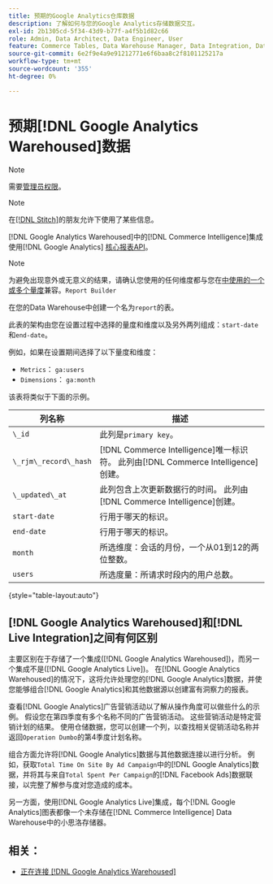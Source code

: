 ```yaml
---
title: 预期的Google Analytics仓库数据
description: 了解如何与您的Google Analytics存储数据交互。
exl-id: 2b1305cd-5f34-43d9-b77f-a4f5b1d82c66
role: Admin, Data Architect, Data Engineer, User
feature: Commerce Tables, Data Warehouse Manager, Data Integration, Data Import/Export
source-git-commit: 6e2f9e4a9e91212771e6f6baa8c2f8101125217a
workflow-type: tm+mt
source-wordcount: '355'
ht-degree: 0%

---
```


# 预期[!DNL Google Analytics Warehoused]数据

>[!NOTE]
>
>需要[管理员权限](../../../administrator/user-management/user-management.md)。

>[!NOTE]
>
>在[[!DNL Stitch]](https://www.stitchdata.com/docs/integrations/saas/google-analytics)的朋友允许下使用了某些信息。

[!DNL Google Analytics Warehoused]中的[!DNL Commerce Intelligence]集成使用[!DNL Google Analytics] [核心报表API](https://developers.google.com/analytics/devguides/reporting/core/v3/)。

>[!NOTE]
>
>为避免出现意外或无意义的结果，请确认您使用的任何维度都与您在[中使用的一个或多个量度](https://ga-dev-tools.google/dimensions-metrics-explorer/)兼容。`Report Builder`

在您的Data Warehouse中创建一个名为`report`的表。

此表的架构由您在设置过程中选择的量度和维度以及另外两列组成：`start-date`和`end-date`。

例如，如果在设置期间选择了以下量度和维度：

* `Metrics`： `ga:users`
* `Dimensions`： `ga:month`

该表将类似于下面的示例。

| **列名称** | **描述** |
|-----|-----|
| `\_id` | 此列是`primary key`。 |
| `\_rjm\_record\_hash` | [!DNL Commerce Intelligence]唯一标识符。 此列由[!DNL Commerce Intelligence]创建。 |
| `\_updated\_at` | 此列包含上次更新数据行的时间。 此列由[!DNL Commerce Intelligence]创建。 |
| `start-date` | 行用于哪天的标识。 |
| `end-date` | 行用于哪天的标识。 |
| `month` | 所选维度：会话的月份，一个从01到12的两位整数。 |
| `users` | 所选度量：所请求时段内的用户总数。 |

{style="table-layout:auto"}

## [!DNL Google Analytics Warehoused]和[!DNL Live Integration]之间有何区别

主要区别在于存储了一个集成([!DNL Google Analytics Warehoused])，而另一个集成不是([!DNL Google Analytics Live])。 在[!DNL Google Analytics Warehoused]的情况下，这将允许处理您的[!DNL Google Analytics]数据，并使您能够组合[!DNL Google Analytics]和其他数据源以创建富有洞察力的报表。

查看[!DNL Google Analytics]广告营销活动以了解从操作角度可以做些什么的示例。 假设您在第四季度有多个名称不同的广告营销活动。 这些营销活动是特定营销计划的结果。 使用仓储数据，您可以创建一个列，以查找相关促销活动名称并返回`Operation Dumbo`的第4季度计划名称。

组合方面允许将[!DNL Google Analytics]数据与其他数据连接以进行分析。 例如，获取`Total Time On Site By Ad Campaign`中的[!DNL Google Analytics]数据，并将其与来自`Total Spent Per Campaign`的[!DNL Facebook Ads]数据联接，以完整了解参与度对您造成的成本。

另一方面，使用[!DNL Google Analytics Live]集成，每个[!DNL Google Analytics]图表都像一个未存储在[!DNL Commerce Intelligence] Data Warehouse中的小思洛存储器。

## 相关：

* [正在连接 [!DNL Google Analytics Warehoused]](../integrations/google-analytics-warehoused.md)
